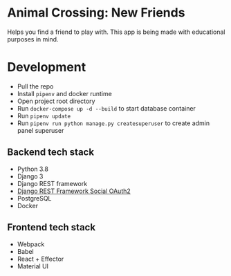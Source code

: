 # Animal Crossing: New Friends

Helps you find a friend to play with.
This app is being made with educational purposes in mind.


# Development

* Pull the repo
* Install `pipenv` and docker runtime
* Open project root directory
* Run `docker-compose up -d --build` to start database container
* Run `pipenv update`
* Run `pipenv run python manage.py createsuperuser` to create admin panel superuser


## Backend tech stack

* Python 3.8
* Django 3
* Django REST framework
* [Django REST Framework Social OAuth2](https://github.com/RealmTeam/django-rest-framework-social-oauth2)
* PostgreSQL
* Docker

## Frontend tech stack

* Webpack
* Babel
* React + Effector
* Material UI
